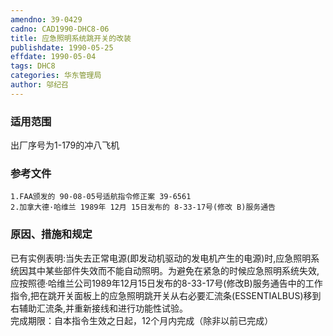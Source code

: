 ```yaml
---
amendno: 39-0429  
cadno: CAD1990-DHC8-06  
title: 应急照明系统跳开关的改装  
publishdate: 1990-05-25  
effdate: 1990-05-04  
tags: DHC8  
categories: 华东管理局  
author: 邬纪召  
---
```

  
### 适用范围  
出厂序号为1-179的冲八飞机  
  
<!--more-->  
### 参考文件  
    1.FAA颁发的 90-08-05号适航指令修正案 39-6561  
    2.加拿大德·哈维兰 1989年 12月 15日发布的 8-33-17号(修改 B)服务通告  
  
### 原因、措施和规定  
已有实例表明:当失去正常电源(即发动机驱动的发电机产生的电源)时,应急照明系统因其中某些部件失效而不能自动照明。为避免在紧急的时候应急照明系统失效,应按照德·哈维兰公司1989年12月15日发布的8-33-17号(修改B)服务通告中的工作指令,把在跳开关面板上的应急照明跳开关从右必要汇流条(ESSENTIALBUS)移到右辅助汇流条,并重新接线和进行功能性试验。  
    完成期限：自本指令生效之日起，12个月内完成（除非以前已完成）  
